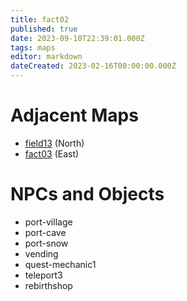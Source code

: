 ```yaml
---
title: fact02
published: true
date: 2023-09-10T22:39:01.000Z
tags: maps
editor: markdown
dateCreated: 2023-02-16T00:00:00.000Z
---
```



# Adjacent Maps
 * [field13](/maps/field13) (North)
 * [fact03](/maps/fact03) (East)

# NPCs and Objects
 * port-village
 * port-cave
 * port-snow
 * vending
 * quest-mechanic1
 * teleport3
 * rebirthshop
